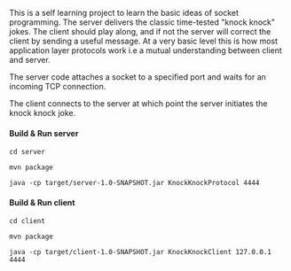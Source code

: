 This is a self learning project to learn the basic ideas of socket programming. The server delivers the classic time-tested "knock knock" jokes. The client should play along, and if not the server will correct the client by sending a useful message. At a very basic level this is how most application layer protocols work i.e a mutual understanding between client and server.


The server code attaches a socket to a specified port and waits for an incoming TCP connection.

The client connects to the server at which point the server initiates the knock knock joke.

#### Build & Run server

```
cd server

mvn package

java -cp target/server-1.0-SNAPSHOT.jar KnockKnockProtocol 4444
```

#### Build & Run client

```
cd client

mvn package

java -cp target/client-1.0-SNAPSHOT.jar KnockKnockClient 127.0.0.1 4444
```
